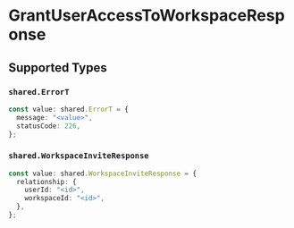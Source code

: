 # GrantUserAccessToWorkspaceResponse


## Supported Types

### `shared.ErrorT`

```typescript
const value: shared.ErrorT = {
  message: "<value>",
  statusCode: 226,
};
```

### `shared.WorkspaceInviteResponse`

```typescript
const value: shared.WorkspaceInviteResponse = {
  relationship: {
    userId: "<id>",
    workspaceId: "<id>",
  },
};
```

